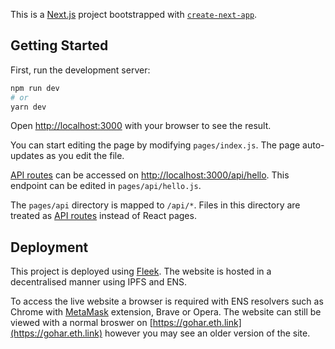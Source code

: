 This is a [Next.js](https://nextjs.org/) project bootstrapped with [`create-next-app`](https://github.com/vercel/next.js/tree/canary/packages/create-next-app).

## Getting Started

First, run the development server:

```bash
npm run dev
# or
yarn dev
```

Open [http://localhost:3000](http://localhost:3000) with your browser to see the result.

You can start editing the page by modifying `pages/index.js`. The page auto-updates as you edit the file.

[API routes](https://nextjs.org/docs/api-routes/introduction) can be accessed on [http://localhost:3000/api/hello](http://localhost:3000/api/hello). This endpoint can be edited in `pages/api/hello.js`.

The `pages/api` directory is mapped to `/api/*`. Files in this directory are treated as [API routes](https://nextjs.org/docs/api-routes/introduction) instead of React pages.

## Deployment

This project is deployed using [Fleek](https://fleek.co). The website is hosted in a decentralised manner using IPFS and ENS. 

To access the live website a browser is required with ENS resolvers such as Chrome with [MetaMask](https://metamask.io) extension, Brave or Opera. The website can still be viewed with a normal broswer on [https://gohar.eth.link](https://gohar.eth.link) however you may see an older version of the site.
